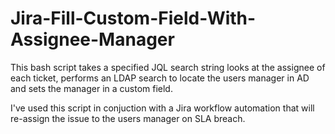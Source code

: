# Jira-Fill-Custom-Field-With-Assignee-Manager
This bash script takes a specified JQL search string looks at the assignee of each ticket, performs an LDAP search to locate the users manager in AD and sets the manager in a custom field.

I've used this script in conjuction with a Jira workflow automation that will re-assign the issue to the users manager on SLA breach.
